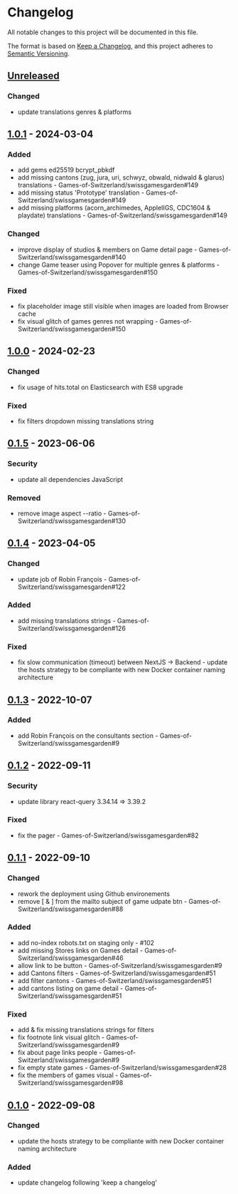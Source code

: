 # Changelog
All notable changes to this project will be documented in this file.

The format is based on [Keep a Changelog](https://keepachangelog.com/en/1.0.0/),
and this project adheres to [Semantic Versioning](https://semver.org/spec/v2.0.0.html).

## [Unreleased]
### Changed
- update translations genres & platforms

## [1.0.1] - 2024-03-04
### Added
- add gems ed25519 bcrypt_pbkdf
- add missing cantons (zug, jura, uri, schwyz, obwald, nidwald & glarus) translations - Games-of-Switzerland/swissgamesgarden#149
- add missing status 'Prototype' translation - Games-of-Switzerland/swissgamesgarden#149
- add missing platforms (acorn_archimedes, AppleIIGS, CDC1604 & playdate) translations - Games-of-Switzerland/swissgamesgarden#149

### Changed
- improve display of studios & members on Game detail page - Games-of-Switzerland/swissgamesgarden#140
- change Game teaser using Popover for multiple genres & platforms - Games-of-Switzerland/swissgamesgarden#150

### Fixed
- fix placeholder image still visible when images are loaded from Browser cache
- fix visual glitch of games genres not wrapping - Games-of-Switzerland/swissgamesgarden#150

## [1.0.0] - 2024-02-23
### Changed
- fix usage of hits.total on Elasticsearch with ES8 upgrade

### Fixed
- fix filters dropdown missing translations string

## [0.1.5] - 2023-06-06
### Security
- update all dependencies JavaScript

### Removed
- remove image aspect --ratio - Games-of-Switzerland/swissgamesgarden#130

## [0.1.4] - 2023-04-05
### Changed
- update job of Robin François - Games-of-Switzerland/swissgamesgarden#122

### Added
- add missing translations strings - Games-of-Switzerland/swissgamesgarden#126

### Fixed
- fix slow communication (timeout) between NextJS -> Backend - update the hosts strategy to be compliante with new Docker container naming architecture

## [0.1.3] - 2022-10-07
### Added
- add Robin François on the consultants section - Games-of-Switzerland/swissgamesgarden#9

## [0.1.2] - 2022-09-11
### Security
- update library react-query 3.34.14 => 3.39.2

### Fixed
- fix the pager - Games-of-Switzerland/swissgamesgarden#82

## [0.1.1] - 2022-09-10
### Changed
- rework the deployment using Github environements
- remove \[ & ] from the mailto subject of game udpate btn - Games-of-Switzerland/swissgamesgarden#88

### Added
- add no-index robots.txt on staging only - #102
- add missing Stores links on Games detail - Games-of-Switzerland/swissgamesgarden#46
- allow link to be button - Games-of-Switzerland/swissgamesgarden#9
- add Cantons filters - Games-of-Switzerland/swissgamesgarden#51
- add filter cantons - Games-of-Switzerland/swissgamesgarden#51
- add cantons listing on game detail - Games-of-Switzerland/swissgamesgarden#51

### Fixed
- add & fix missing translations strings for filters
- fix footnote link visual glitch - Games-of-Switzerland/swissgamesgarden#9
- fix about page links people - Games-of-Switzerland/swissgamesgarden#9
- fix empty state games - Games-of-Switzerland/swissgamesgarden#28
- fix the members of games visual - Games-of-Switzerland/swissgamesgarden#98

## [0.1.0] - 2022-09-08
### Changed
- update the hosts strategy to be compliante with new Docker container naming architecture

### Added
- update changelog following 'keep a changelog'

[Unreleased]: https://github.com/Games-of-Switzerland/swissgamesgarden/compare/1.0.1...HEAD
[1.0.1]: https://github.com/Games-of-Switzerland/swissgamesgarden/compare/1.0.0...1.0.1
[1.0.0]: https://github.com/Games-of-Switzerland/swissgamesgarden/compare/0.1.5...1.0.0
[0.1.5]: https://github.com/Games-of-Switzerland/gos-website/compare/0.1.4...0.1.5
[0.1.4]: https://github.com/Games-of-Switzerland/gos-website/compare/0.1.3...0.1.4
[0.1.3]: https://github.com/Games-of-Switzerland/gos-website/compare/0.1.2...0.1.3
[0.1.2]: https://github.com/Games-of-Switzerland/gos-website/compare/0.1.1...0.1.2
[0.1.1]: https://github.com/Games-of-Switzerland/gos-website/compare/0.1.0...0.1.1
[0.1.0]: https://github.com/Games-of-Switzerland/gos-website/releases/tag/0.1.0
